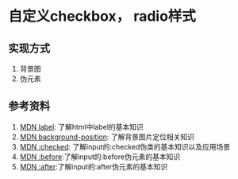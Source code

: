 # 自定义checkbox， radio样式

## 实现方式
1. 背景图
2. 伪元素

## 参考资料
1. [MDN label](https://developer.mozilla.org/en-US/docs/Web/HTML/Element/label): 了解html中label的基本知识
2. [MDN background-position](https://developer.mozilla.org/en-US/docs/Web/CSS/background-position): 了解背景图片定位相关知识
3. [MDN :checked](https://developer.mozilla.org/en-US/docs/Web/CSS/:checked): 了解input的:checked伪类的基本知识以及应用场景
4. [MDN :before](https://developer.mozilla.org/en-US/docs/Web/CSS/::before):了解input的:before伪元素的基本知识
5. [MDN :after](https://developer.mozilla.org/en-US/docs/Web/CSS/::after):了解input的:after伪元素的基本知识
